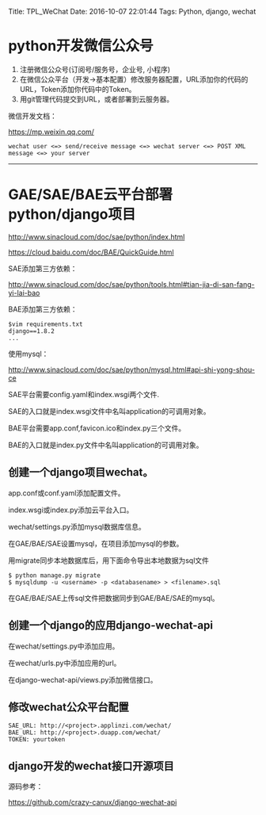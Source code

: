 Title: TPL_WeChat
Date: 2016-10-07 22:01:44
Tags: Python, django, wechat



# python开发微信公众号

1. 注册微信公众号(订阅号/服务号，企业号, 小程序)
2. 在微信公众平台（开发->基本配置）修改服务器配置，URL添加你的代码的URL，Token添加你代码中的Token。
3. 用git管理代码提交到URL，或者部署到云服务器。

微信开发文档：

<https://mp.weixin.qq.com/>

    wechat user <=> send/receive message <=> wechat server <=> POST XML message <=> your server

***

# GAE/SAE/BAE云平台部署python/django项目

<http://www.sinacloud.com/doc/sae/python/index.html>

<https://cloud.baidu.com/doc/BAE/QuickGuide.html>

SAE添加第三方依赖：

<http://www.sinacloud.com/doc/sae/python/tools.html#tian-jia-di-san-fang-yi-lai-bao>

BAE添加第三方依赖：

    $vim requirements.txt
    django==1.8.2
    ...

使用mysql：

<http://www.sinacloud.com/doc/sae/python/mysql.html#api-shi-yong-shou-ce>

SAE平台需要config.yaml和index.wsgi两个文件.

SAE的入口就是index.wsgi文件中名叫application的可调用对象。

BAE平台需要app.conf,favicon.ico和index.py三个文件。

BAE的入口就是index.py文件中名叫application的可调用对象。

## 创建一个django项目wechat。

app.conf或conf.yaml添加配置文件。

index.wsgi或index.py添加云平台入口。

wechat/settings.py添加mysql数据库信息。

在GAE/BAE/SAE设置mysql，在项目添加mysql的参数。

用migrate同步本地数据库后，用下面命令导出本地数据为sql文件

    $ python manage.py migrate
    $ mysqldump -u <username> -p <databasename> > <filename>.sql

在GAE/BAE/SAE上传sql文件把数据同步到GAE/BAE/SAE的mysql。

## 创建一个django的应用django-wechat-api

在wechat/settings.py中添加应用。

在wechat/urls.py中添加应用的url。

在django-wechat-api/views.py添加微信接口。

## 修改wechat公众平台配置

    SAE_URL: http://<project>.applinzi.com/wechat/
    BAE_URL: http://<project>.duapp.com/wechat/
    TOKEN: yourtoken

## django开发的wechat接口开源项目

源码参考：

<https://github.com/crazy-canux/django-wechat-api>

